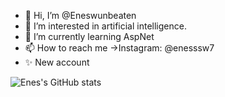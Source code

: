 - 👋 Hi, I’m @Eneswunbeaten
- 👀 I’m interested in artificial intelligence.
- 🌱 I’m currently learning AspNet
- 📫 How to reach me ->Instagram: @enesssw7
- ✨ New account

![Enes's GitHub stats](https://github-readme-stats.vercel.app/api?username=anuraghazra&show_icons=true&theme=transparent)
